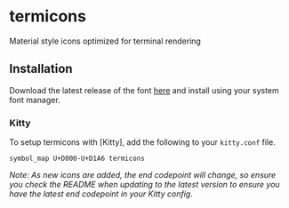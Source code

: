 # termicons

Material style icons optimized for terminal rendering

## Installation

Download the latest release of the font
[here](https://mskelton.dev/termicons/termicons.ttf) and install using
your system font manager.

### Kitty

To setup termicons with [Kitty], add the following to your `kitty.conf` file.

```kitty
symbol_map U+D000-U+D1A6 termicons
```

_Note: As new icons are added, the end codepoint will change, so ensure you
check the README when updating to the latest version to ensure you have the
latest end codepoint in your Kitty config._
